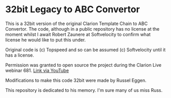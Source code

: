 # 32bit Legacy to ABC Convertor

This is a 32bit version of the original Clarion Template Chain to ABC Convertor.
The code, although in a public repository has no license at the moment whilst I await Robert Zaunere at Softvelocity to confirm what license he would like to put this under.

Original code is (c) Topspeed and so can be assumed (c) Softvelocity until it has a license.

Permission was granted to open source the project during the Clarion Live webinar 681. [Link via YouTube ](https://youtu.be/5OmUAUcJSrw?t=4516)


Modifications to make this code 32bit were made by Russel Eggen.

This repository is dedicated to his memory. I'm sure many of us miss Russ.
